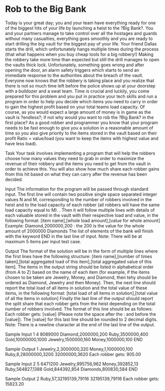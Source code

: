 # Rob to the Big Bank

Today is your great day; you and your team have everything ready for one of the biggest hits of your life by launching a heist to the ?Big Bank?. You and your partners manage to take control over all the hostages and guards without many casualties, everything goes smoothly and you are ready to start drilling the big vault for the biggest pay of your life. 
Your friend Dallas starts the drill, which unfortunately hangs multiple times during the process (that what happens when you buy cheap tools for a big robbery!) Making the robbery take more time than expected but still the drill manages to open the vaults thick lock. 
Unfortunately, something goes wrong and after opening the door, an alarm safety triggers which starts to send an immediate response to the authorities about the breach of the vault. Everyone now knows that the robbery is taking place and you realize that there is not so much time left before the police shows up at your doorstep with a bulldozer and a swat team. 
Time is crucial and luckily, you come prepared for this problem and you put in practice your tech skills and run a program in order to help you decide which items you need to carry in order to gain the highest profit based on your total teams load capacity. 
Of course, as you would expect a large amount of money is in game as the vault is ?endless?; if not why would you want to rob the ?Big Bank? in the first place? As a good robber and programmer you know that your program needs to be fast enough to give you a solution in a reasonable amount of time so you also give priority to the items stored in the vault based on their profit Ratio = value/load (you want to keep the items with highest value and have less load).

Task
Your task involves implementing a program that will help the robbers choose how many values they need to grab in order to maximize the revenue of their robbery and the items you need to get from the vault in order to achieve this. You will also show how much share each robber gains from this hit based on what they can carry after the revenue has been decided.

Input
The information for the program will be passed through standard input. The first line will contain two positive single space separated integer values N and M, corresponding to the number of robbers involved in the heist and to the load capacity of each robber (all robbers will have the same load capacity equal to M). . 
Then it will follow multiple lines with details of each valuable stored in the vault with their respective load and value, in the following format: 
[item name],[whole load amount],[value for whole amount] 
Example: Diamond,2000000,200 : the 200 is the value for the whole amount of 2000000 Diamonds 
The list of elements of the bank will finish with the keyword END in the last line of input.
Note: There will be at maximum 5 items per input test case.

Output
The format of the solution will be in the form of multiple lines where the first lines have the following structure: 
[item name],[number of times taken],[total aggregated load of this item],[total aggregated value of this item]. 
The items in the output string should be listed in alphabetical order (from A to Z) based on the name of each item (for example, if the items chosen to be taken are Jewelry, Money, and Diamond, then tehy should be ordered as Diamond, Jewelry and then Money). 
Then, the next line should report the total load of all items in solution and the total value of these items, in the following format: 
[total load of all items in solution],[total value of all the items in solution] 
Finally the last line of the output should report the split share that each robber gets from the heist depending on the total number of robbers involved. The format of this line should be as follows: 
Each robber gets: [value] 
(Please note the space after the : and before the [value]). 
The [value] for this last line should be rounded to 2 decimal digits. 
Note: There is a newline character at the end of the last line of the output.

Sample Input 1
4 8089000 
Diamond,2000000,200 
Ruby,3500000,400 
Gold,10000000,1000 
Jewelry,1500000,160 
Money,1000000,100 
END

Sample Output 1
Jewelry,2,3000000,320 
Money,1,1000000,100 
Ruby,8,28000000,3200 
32000000,3620 
Each robber gets: 905.00

Sample Input 2
5 6471200 
Jewelry,995756,962 
Money,392852,13 
Ruby,564827,1388 
Gold,844392,854 
Diamonds,800830,584 
END

Sample Output 2
Ruby,57,32195139,79116 
32195139,79116 
Each robber gets: 15823.20